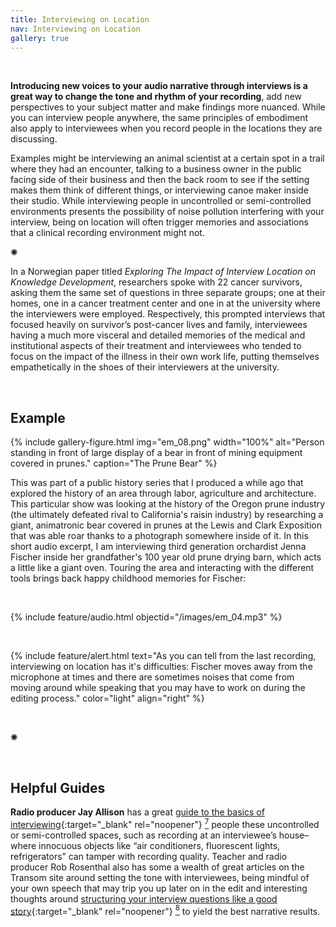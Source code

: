 ```yaml
---
title: Interviewing on Location
nav: Interviewing on Location
gallery: true
---
```



<br>

**Introducing new voices to your audio narrative through interviews is a great way to change the tone and rhythm of your recording**, add new perspectives to your subject matter and make findings more nuanced. While you can interview people anywhere, the same principles of embodiment also apply to interviewees when you record people in the locations they are discussing. 

Examples might be interviewing an animal scientist at a certain spot in a trail where they had an encounter, talking to a business owner in the public facing side of their business and then the back room to see if the setting makes them think of different things, or interviewing canoe maker inside their studio. While interviewing people in uncontrolled or semi-controlled environments presents the possibility of noise pollution interfering with your interview, being on location will often trigger memories and associations that a clinical recording environment might not. 

<div class="symbol-container">
    <p class="symbol">&#10042;</p>
</div>

In a Norwegian paper titled *Exploring The Impact of Interview Location on Knowledge Development*, researchers spoke with 22 cancer survivors, asking them the same set of questions in three separate groups; one at their homes, one in a cancer treatment center and one in at the university where the interviewers were employed. Respectively, this prompted interviews that focused heavily on survivor’s post-cancer lives and family, interviewees having a much more visceral and detailed memories of the medical and institutional aspects of their treatment and interviewees who tended to focus on the impact of the illness in their own work life, putting themselves empathetically in the shoes of their interviewers at the university. 

<br>

## Example

{% include gallery-figure.html img="em_08.png" width="100%" alt="Person standing in front of large display of a bear in front of mining equipment covered in prunes." caption="The Prune Bear" %}

This was part of a public history series that I produced a while ago that explored the history of an area through labor, agriculture and architecture. This particular show was looking at the history of the Oregon prune industry (the ultimately defeated rival to California's raisin industry) by researching a giant, animatronic bear covered in prunes at the Lewis and Clark Exposition that was able roar thanks to a photograph somewhere inside of it. In this short audio excerpt, I am interviewing third generation orchardist Jenna Fischer inside her grandfather's 100 year old prune drying barn, which acts a little like a giant oven. Touring the area and interacting with the different tools brings back happy childhood memories for Fischer:

<br>

{% include feature/audio.html objectid="/images/em_04.mp3" %}

<br>

{% include feature/alert.html text="As you can tell from the last recording, interviewing on location has it's difficulties: Fischer moves away from the microphone at times and there are sometimes noises that come from moving around while speaking that you may have to work on during the editing process." color="light" align="right" %}

<br>

<div class="symbol-container">
    <p class="symbol">&#10042;</p>
</div>

<br>

## Helpful Guides

**Radio producer Jay Allison** has a great [guide to the basics of interviewing](https://transom.org/2013/the-basics/){:target="_blank" rel="noopener"} [<sup>7</sup>](8_conclusion.html#notes) people these uncontrolled or semi-controlled spaces, such as recording at an interviewee’s house–where innocuous objects like “air conditioners, fluorescent lights, refrigerators” can tamper with recording quality. Teacher and radio producer Rob Rosenthal also has some a wealth of great articles on the Transom site around setting the tone with interviewees, being mindful of your own speech that may trip you up later on in the edit and interesting thoughts around [structuring your interview questions like a good story](https://transom.org/2024/structure-interviews-like-a-good-story/){:target="_blank" rel="noopener"} [<sup>8</sup>](8_conclusion.html#notes) to yield the best narrative results. 
